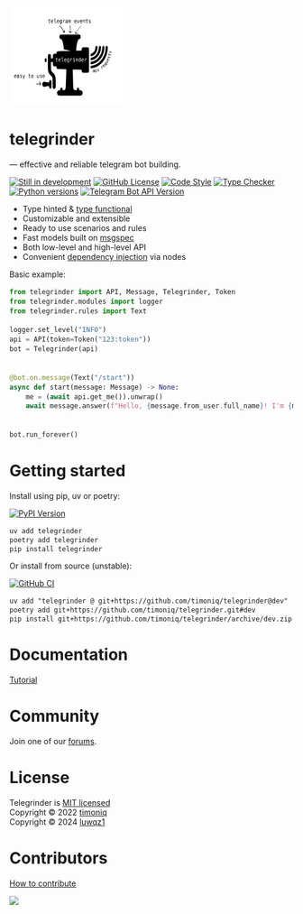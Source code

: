 <p>
  <a href="https://github.com/timoniq/telegrinder">
    <img width="200px" height="175px" alt="Telegrinder" src="https://raw.githubusercontent.com/timoniq/telegrinder/main/docs/logo.svg">
  </a>
</p>

</p>
<h1>
  telegrinder
</h1>

<p>
— effective and reliable telegram bot building.
</p>

<p>
  <a href="#contributors"><img alt="Still in development" src="https://img.shields.io/badge/Still_in_development-E3956B?logo=textpattern&logoColor=fff&style=flat-square&color=black"></img></a>
  <a href="#license"><img alt="GitHub License" src="https://img.shields.io/github/license/timoniq/telegrinder.svg?color=lightGreen&labelColor=black&style=flat-square"></img></a>
  <a href="https://docs.astral.sh/ruff/"><img alt="Code Style" src="https://img.shields.io/badge/code_style-Ruff-D7FF64?logo=ruff&logoColor=fff&style=flat-square&labelColor=black"></img></a>
  <a href="https://docs.basedpyright.com/latest/"><img alt="Type Checker" src="https://img.shields.io/badge/types-basedpyright-black?logo=python&color=%23FBCA04&logoColor=edb641&labelColor=black&style=flat-square"></img></a>
  <a href="https://pypi.org/project/telegrinder/"><img alt="Python versions" src="https://img.shields.io/python/required-version-toml?tomlFilePath=https%3A%2F%2Fraw.githubusercontent.com%2Ftimoniq%2Ftelegrinder%2Frefs%2Fheads%2Fmain%2Fpyproject.toml&style=flat-square&logo=python&logoColor=fff&labelColor=black"></img></a>
  <a href="https://core.telegram.org/bots/api"><img alt="Telegram Bot API Version" src="https://img.shields.io/badge/dynamic/toml?url=https%3A%2F%2Fraw.githubusercontent.com%2Ftimoniq%2Ftelegrinder%2Frefs%2Fheads%2Fmain%2Ftypegen%2Fconfig.toml&query=%24.telegram-bot-api.version&style=flat-square&logo=telegram&label=Telegram%20API&labelColor=black&color=%23FBCA04"></img></a>
</p>


* Type hinted & [type functional](https://github.com/timoniq/telegrinder/blob/dev/docs/tutorial/en/3_functional_bits.md)
* Customizable and extensible
* Ready to use scenarios and rules
* Fast models built on [msgspec](https://github.com/jcrist/msgspec)
* Both low-level and high-level API
* Convenient [dependency injection](https://github.com/timoniq/telegrinder/blob/dev/docs/tutorial/en/5_nodes.md) via nodes


Basic example:

```python
from telegrinder import API, Message, Telegrinder, Token
from telegrinder.modules import logger
from telegrinder.rules import Text

logger.set_level("INFO")
api = API(token=Token("123:token"))
bot = Telegrinder(api)


@bot.on.message(Text("/start"))
async def start(message: Message) -> None:
    me = (await api.get_me()).unwrap()
    await message.answer(f"Hello, {message.from_user.full_name}! I'm {me.full_name}.")


bot.run_forever()
```

# Getting started

Install using pip, uv or poetry:

  <a href="https://pypi.org/project/telegrinder/"><img alt="PyPI Version" src="https://img.shields.io/pypi/v/telegrinder.svg?labelColor=black&style=flat-square&logo=pypi"></img></a>

```console
uv add telegrinder
poetry add telegrinder
pip install telegrinder
```

Or install from source (unstable):

  <a href="https://github.com/timoniq/telegrinder/actions/workflows/push.yml"><img alt="GitHub CI" src="https://img.shields.io/github/actions/workflow/status/timoniq/telegrinder/push.yml?branch=main&style=flat-square&labelColor=black&label=CI&logo=github"></img></a>

```console
uv add "telegrinder @ git+https://github.com/timoniq/telegrinder@dev"
poetry add git+https://github.com/timoniq/telegrinder.git#dev
pip install git+https://github.com/timoniq/telegrinder/archive/dev.zip
```

# Documentation

[Tutorial](/docs/tutorial/en/0_tutorial.md)

# Community

Join one of our [forums](https://github.com/timoniq/telegrinder/blob/dev/docs/community_links.md).

# License

Telegrinder is [MIT licensed](./LICENSE)\
Copyright © 2022 [timoniq](https://github.com/timoniq)\
Copyright © 2024 [luwqz1](https://github.com/luwqz1)

# Contributors

[How to contribute](https://github.com/timoniq/telegrinder/blob/main/contributing.md)


<a href="https://github.com/timoniq/telegrinder/graphs/contributors">
 <img src="https://contributors-img.web.app/image?repo=timoniq/telegrinder" />
</a>
